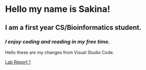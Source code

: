 # Hello my name is Sakina!

## I am a first year CS/Bioinformatics student.

### *I enjoy coding and reading in my free time.*

Hello these are my changes from Visual Studio Code.

[Lab Report 1](lab-report-1-week-2.html)
